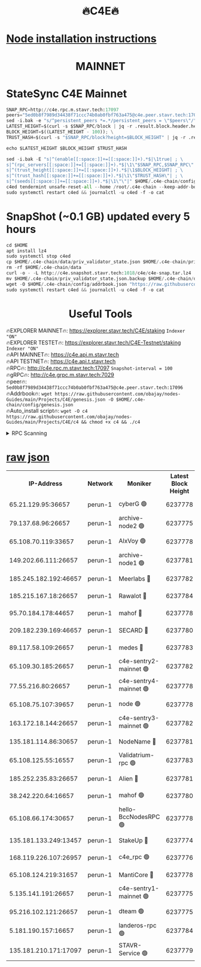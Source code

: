 <h1 align="center"> 🔥C4E🔥</h1>

[Node installation instructions](https://github.com/obajay/nodes-Guides/tree/main/Projects/C4E)
=

<h1 align="center"> MAINNET</h1>

# StateSync C4E Mainnet
```python
SNAP_RPC=http://c4e.rpc.m.stavr.tech:17097
peers="5ed0b8f7989d34438f71ccc74b0ab0fbf763a475@c4e.peer.stavr.tech:17096"
sed -i.bak -e "s/^persistent_peers *=.*/persistent_peers = \"$peers\"/" $HOME/.c4e-chain/config/config.toml
LATEST_HEIGHT=$(curl -s $SNAP_RPC/block | jq -r .result.block.header.height); \
BLOCK_HEIGHT=$((LATEST_HEIGHT - 100)); \
TRUST_HASH=$(curl -s "$SNAP_RPC/block?height=$BLOCK_HEIGHT" | jq -r .result.block_id.hash)

echo $LATEST_HEIGHT $BLOCK_HEIGHT $TRUST_HASH

sed -i.bak -E "s|^(enable[[:space:]]+=[[:space:]]+).*$|\1true| ; \
s|^(rpc_servers[[:space:]]+=[[:space:]]+).*$|\1\"$SNAP_RPC,$SNAP_RPC\"| ; \
s|^(trust_height[[:space:]]+=[[:space:]]+).*$|\1$BLOCK_HEIGHT| ; \
s|^(trust_hash[[:space:]]+=[[:space:]]+).*$|\1\"$TRUST_HASH\"| ; \
s|^(seeds[[:space:]]+=[[:space:]]+).*$|\1\"\"|" $HOME/.c4e-chain/config/config.toml
c4ed tendermint unsafe-reset-all --home /root/.c4e-chain --keep-addr-book
sudo systemctl restart c4ed && journalctl -u c4ed -f -o cat
```
# SnapShot (~0.1 GB) updated every 5 hours
```python
cd $HOME
apt install lz4
sudo systemctl stop c4ed
cp $HOME/.c4e-chain/data/priv_validator_state.json $HOME/.c4e-chain/priv_validator_state.json.backup
rm -rf $HOME/.c4e-chain/data
curl -o - -L http://c4e.snapshot.stavr.tech:1018/c4e/c4e-snap.tar.lz4 | lz4 -c -d - | tar -x -C $HOME/.c4e-chain --strip-components 2
mv $HOME/.c4e-chain/priv_validator_state.json.backup $HOME/.c4e-chain/data/priv_validator_state.json
wget -O $HOME/.c4e-chain/config/addrbook.json "https://raw.githubusercontent.com/obajay/nodes-Guides/main/Projects/C4E/addrbook.json"
sudo systemctl restart c4ed && journalctl -u c4ed -f -o cat
```
 <h1 align="center"> Useful Tools</h1>

🔥EXPLORER MAINNET🔥:  https://explorer.stavr.tech/C4E/staking            `Indexer "ON"` \
🔥EXPLORER TESTET🔥:   https://explorer.stavr.tech/C4E-Testnet/staking     `Indexer "ON"` \
🔥API MAINNET🔥:       https://c4e.api.m.stavr.tech \
🔥API TESTNET🔥:       https://c4e.api.t.stavr.tech \
🔥RPC🔥:               http://c4e.rpc.m.stavr.tech:17097                  `Snapshot-interval = 100` \
🔥gRPC🔥:              http://c4e.grpc.m.stavr.tech:7029 \
🔥peer🔥:              `5ed0b8f7989d34438f71ccc74b0ab0fbf763a475@c4e.peer.stavr.tech:17096` \
🔥Addrbook🔥:    ```wget https://raw.githubusercontent.com/obajay/nodes-Guides/main/Projects/C4E/genesis.json -O $HOME/.c4e-chain/config/genesis.json``` \
🔥Auto_install script🔥: ```wget -O c4 https://raw.githubusercontent.com/obajay/nodes-Guides/main/Projects/C4E/c4 && chmod +x c4 && ./c4```





<details>
<summary>RPC Scanning</summary>

<h2 align="center"> We scan nodes in real time every 4 hours. And we provide the final result of RPC endpoints.
We cannot influence the operation of these nodes in any way. </h2>


```python
If Voting Power is higher than 0 --> then the Node is a validator of the network and may be subject to attack and be a potential threat to the chain.
```
```python
We marked such validators with a red symbol
```

</details>

[raw json](https://rpc-check.c4e.stavr.tech/c4e/rpc-c4e-result.json)
=



<table><tr><th>IP-Address</th><th>Network</th><th>Moniker</th><th>Latest Block Height</th><th>Earliest Block Height</th><th>Catching Up</th><th>Tx Index</th><th>Voting Power</th><th>Scan Time</th></tr><tr><td>65.21.129.95:36657</td><td>perun-1</td><td>cyberG 🟢</td><td>6237778</td><td>0</td><td>False</td><td>on</td><td>0</td><td>2023-12-11T07:46:30.568274137UTC</td></tr><tr><td>79.137.68.96:26657</td><td>perun-1</td><td>archive-node2 🟢</td><td>6237775</td><td>1</td><td>False</td><td>on</td><td>0</td><td>2023-12-11T07:46:13.779503734UTC</td></tr><tr><td>65.108.70.119:33657</td><td>perun-1</td><td>AlxVoy 🟢</td><td>6237778</td><td>1</td><td>False</td><td>on</td><td>0</td><td>2023-12-11T07:46:29.879428045UTC</td></tr><tr><td>149.202.66.111:26657</td><td>perun-1</td><td>archive-node1 🟢</td><td>6237781</td><td>1</td><td>False</td><td>on</td><td>0</td><td>2023-12-11T07:46:46.514122109UTC</td></tr><tr><td>185.245.182.192:46657</td><td>perun-1</td><td>Meerlabs 🔴</td><td>6237782</td><td>1051501</td><td>False</td><td>on</td><td>493550</td><td>2023-12-11T07:46:52.287280968UTC</td></tr><tr><td>185.215.167.18:26657</td><td>perun-1</td><td>Rawalot 🔴</td><td>6237784</td><td>1090501</td><td>False</td><td>on</td><td>579034</td><td>2023-12-11T07:47:04.646905534UTC</td></tr><tr><td>95.70.184.178:44657</td><td>perun-1</td><td>mahof 🔴</td><td>6237778</td><td>2342001</td><td>False</td><td>off</td><td>1357006</td><td>2023-12-11T07:46:29.162994705UTC</td></tr><tr><td>209.182.239.169:46657</td><td>perun-1</td><td>SECARD 🔴</td><td>6237780</td><td>2616101</td><td>False</td><td>off</td><td>675729</td><td>2023-12-11T07:46:43.877616210UTC</td></tr><tr><td>89.117.58.109:26657</td><td>perun-1</td><td>medes 🔴</td><td>6237783</td><td>2826001</td><td>False</td><td>off</td><td>471345</td><td>2023-12-11T07:46:59.367346683UTC</td></tr><tr><td>65.109.30.185:26657</td><td>perun-1</td><td>c4e-sentry2-mainnet 🟢</td><td>6237782</td><td>5186001</td><td>False</td><td>on</td><td>0</td><td>2023-12-11T07:46:51.927441302UTC</td></tr><tr><td>77.55.216.80:26657</td><td>perun-1</td><td>c4e-sentry4-mainnet 🟢</td><td>6237778</td><td>5187001</td><td>False</td><td>on</td><td>0</td><td>2023-12-11T07:46:29.534587750UTC</td></tr><tr><td>65.108.75.107:39657</td><td>perun-1</td><td>node 🟢</td><td>6237778</td><td>5198801</td><td>False</td><td>on</td><td>0</td><td>2023-12-11T07:46:32.927202475UTC</td></tr><tr><td>163.172.18.144:26657</td><td>perun-1</td><td>c4e-sentry3-mainnet 🟢</td><td>6237782</td><td>5286001</td><td>False</td><td>on</td><td>0</td><td>2023-12-11T07:46:52.909759228UTC</td></tr><tr><td>135.181.114.86:30657</td><td>perun-1</td><td>NodeName 🔴</td><td>6237781</td><td>5508301</td><td>False</td><td>off</td><td>333717</td><td>2023-12-11T07:46:46.884780901UTC</td></tr><tr><td>65.108.125.55:16557</td><td>perun-1</td><td>Validatrium-rpc 🟢</td><td>6237783</td><td>5551301</td><td>False</td><td>on</td><td>0</td><td>2023-12-11T07:47:01.877100361UTC</td></tr><tr><td>185.252.235.83:26657</td><td>perun-1</td><td>Alien 🔴</td><td>6237781</td><td>5736001</td><td>False</td><td>on</td><td>380508</td><td>2023-12-11T07:46:47.221328986UTC</td></tr><tr><td>38.242.220.64:16657</td><td>perun-1</td><td>mahof 🟢</td><td>6237780</td><td>5980001</td><td>False</td><td>off</td><td>0</td><td>2023-12-11T07:46:44.176387625UTC</td></tr><tr><td>65.108.66.174:30657</td><td>perun-1</td><td>hello-BccNodesRPC 🟢</td><td>6237778</td><td>5985401</td><td>False</td><td>on</td><td>0</td><td>2023-12-11T07:46:30.199161769UTC</td></tr><tr><td>135.181.133.249:13457</td><td>perun-1</td><td>StakeUp 🔴</td><td>6237774</td><td>6015001</td><td>False</td><td>on</td><td>1357007</td><td>2023-12-11T07:46:06.620791694UTC</td></tr><tr><td>168.119.226.107:26957</td><td>perun-1</td><td>c4e_rpc 🟢</td><td>6237776</td><td>6137776</td><td>False</td><td>on</td><td>0</td><td>2023-12-11T07:46:22.271798662UTC</td></tr><tr><td>65.108.124.219:31657</td><td>perun-1</td><td>MantiCore 🔴</td><td>6237778</td><td>6137778</td><td>False</td><td>off</td><td>837572</td><td>2023-12-11T07:46:28.730325873UTC</td></tr><tr><td>5.135.141.191:26657</td><td>perun-1</td><td>c4e-sentry1-mainnet 🟢</td><td>6237775</td><td>6198001</td><td>False</td><td>on</td><td>0</td><td>2023-12-11T07:46:13.074278518UTC</td></tr><tr><td>95.216.102.121:26657</td><td>perun-1</td><td>dteam 🟢</td><td>6237775</td><td>6232001</td><td>False</td><td>on</td><td>0</td><td>2023-12-11T07:46:13.430032624UTC</td></tr><tr><td>5.181.190.157:16657</td><td>perun-1</td><td>landeros-rpc 🟢</td><td>6237784</td><td>6235001</td><td>False</td><td>on</td><td>0</td><td>2023-12-11T07:47:04.293283762UTC</td></tr><tr><td>135.181.210.171:17097</td><td>perun-1</td><td>STAVR-Service 🟢</td><td>6237779</td><td>6236101</td><td>False</td><td>on</td><td>0</td><td>2023-12-11T07:46:35.377573819UTC</td></tr></table>
